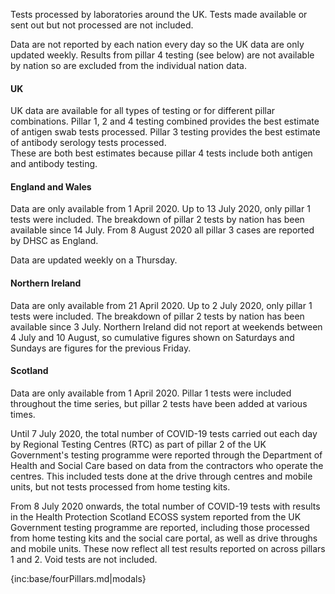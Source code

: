 ﻿Tests processed by laboratories around the UK.  Tests made available or sent out but not processed are not included.

Data are not reported by each nation every day so the UK data are only updated weekly.  Results from pillar 4 testing (see below) are not 
available by nation so are excluded from the individual nation data.  

#### UK

UK data are available for all types of testing or for different pillar combinations.  Pillar 1, 2 and 4 testing combined 
provides the best estimate of antigen swab tests processed.  Pillar 3 testing provides the best estimate of antibody serology tests processed.  
These are both best estimates because pillar 4 tests include both antigen and antibody testing.  

#### England and Wales

Data are only available from 1 April 2020. Up to 13 July 2020, only pillar 1 tests were included. The breakdown of pillar 2 tests by nation has been available since 14 July. From 8 August 2020 all pillar 3 cases are reported by DHSC as England.

Data are updated weekly on a Thursday.

#### Northern Ireland

Data are only available from 21 April 2020. Up to 2 July 2020, only pillar 1 tests were included. The breakdown of pillar 2 tests by nation has been available since 3 July.  Northern Ireland did not report at weekends between 4 July and 10 August, so cumulative figures shown on Saturdays and Sundays are figures for the previous Friday.

#### Scotland

Data are only available from 1 April 2020. Pillar 1 tests were included throughout the time series, but pillar 2 tests have been added at various times.

Until 7 July 2020, the total number of COVID-19 tests carried out each day by Regional Testing Centres (RTC) as part of pillar 2 of the UK Government's testing programme were reported through the Department of Health and Social Care based on data from the contractors who operate the centres. This included tests done at the drive through centres and mobile units, but not tests processed from home testing kits.

From 8 July 2020 onwards, the total number of COVID-19 tests with results in the Health Protection Scotland ECOSS system reported from the UK Government testing programme are reported, including those processed from home testing kits and the social care portal, as well as drive throughs and mobile units. These now reflect all test results reported on across pillars 1 and 2.  Void tests are not included. 

{inc:base/fourPillars.md|modals}